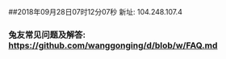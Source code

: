 ##2018年09月28日07时12分07秒 新址: 104.248.107.4
### 兔友常见问题及解答: https://github.com/wanggonging/d/blob/w/FAQ.md
